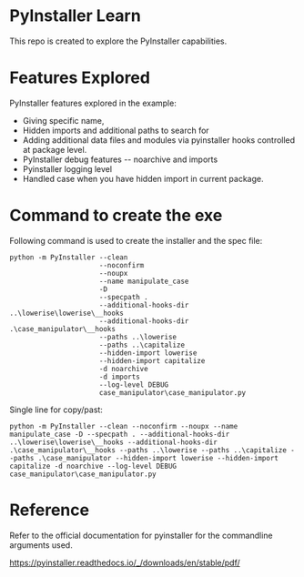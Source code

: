 # PyInstaller Learn

This repo is created to explore the PyInstaller capabilities. 

# Features Explored 
PyInstaller features explored in the example: 
 * Giving specific name, 
 * Hidden imports and additional paths to search for
 * Adding additional data files and modules via pyinstaller hooks controlled at package level. 
 * PyInstaller debug features -- noarchive and imports
 * Pyinstaller logging level
 * Handled case when you have hidden import in current package. 
 
# Command to create the exe
Following command is used to create the installer and the spec file: 

    python -m PyInstaller --clean 
                          --noconfirm 
                          --noupx 
                          --name manipulate_case 
                          -D 
                          --specpath . 
                          --additional-hooks-dir ..\lowerise\lowerise\__hooks
                          --additional-hooks-dir .\case_manipulator\__hooks 
                          --paths ..\lowerise 
                          --paths ..\capitalize 
                          --hidden-import lowerise 
                          --hidden-import capitalize 
                          -d noarchive 
                          -d imports 
                          --log-level DEBUG 
                          case_manipulator\case_manipulator.py

Single line for copy/past: 

    python -m PyInstaller --clean --noconfirm --noupx --name manipulate_case -D --specpath . --additional-hooks-dir ..\lowerise\lowerise\__hooks --additional-hooks-dir .\case_manipulator\__hooks --paths ..\lowerise --paths ..\capitalize --paths .\case_manipulator --hidden-import lowerise --hidden-import capitalize -d noarchive --log-level DEBUG case_manipulator\case_manipulator.py 

# Reference 
Refer to the official documentation for pyinstaller for the commandline arguments used. 

https://pyinstaller.readthedocs.io/_/downloads/en/stable/pdf/
